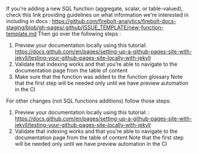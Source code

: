 
If you're adding a new SQL function (aggregate, scalar, or table-valued), check this link providing guidelines on what information we're interested in including in docs :
https://github.com/firebolt-analytics/firebolt-docs-staging/blob/gh-pages/.github/ISSUE_TEMPLATE/new-function-template.md
Then go over the following steps :
1. Preview your documentation locally using this tutorial: https://docs.github.com/en/pages/setting-up-a-github-pages-site-with-jekyll/testing-your-github-pages-site-locally-with-jekyll
2. Validate that indexing works and that you’re able to navigate to the documentation page from the table of content
3. Make sure that the function was added to the function glossary
Note that the first step will be needed only until we have preview automation in the CI


For other changes (not SQL functions additions) follow those steps:
1. Preview your  documentation locally using this tutorial: : https://docs.github.com/en/pages/setting-up-a-github-pages-site-with-jekyll/testing-your-github-pages-site-locally-with-jekyll
2. Validate  that indexing works and that you're able to navigate to the documentation page from the table of content
Note that the first step will be needed only until we have preview automation in the CI
